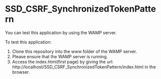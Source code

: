 # SSD_CSRF_SynchronizedTokenPattern

You can test this application by using the WAMP server.

To test this application:
1. Clone this repository into the www folder of the WAMP server.
2. Please ensure that the WAMP server is running.
3. Access the index.html(first page) by giving the url: http://localhost/SSD_CSRF_SynchronizedTokenPattern/index.html in the browser.
